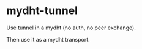 mydht-tunnel
============


Use tunnel in a mydht (no auth, no peer exchange).


Then use it as a mydht transport.

